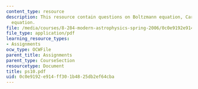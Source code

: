 ```yaml
---
content_type: resource
description: This resource contain questions on Boltzmann equation, Cartesian Jeans
  equation.
file: /media/courses/8-284-modern-astrophysics-spring-2006/0c0e9192e914ff301b4825db2ef64cba_ps10.pdf
file_type: application/pdf
learning_resource_types:
- Assignments
ocw_type: OCWFile
parent_title: Assignments
parent_type: CourseSection
resourcetype: Document
title: ps10.pdf
uid: 0c0e9192-e914-ff30-1b48-25db2ef64cba
---
```

